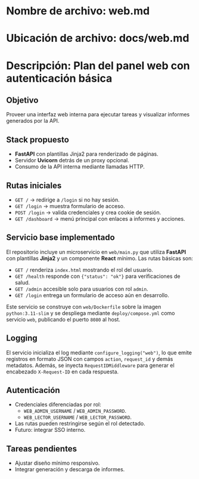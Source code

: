 # Nombre de archivo: web.md
# Ubicación de archivo: docs/web.md
# Descripción: Plan del panel web con autenticación básica

## Objetivo

Proveer una interfaz web interna para ejecutar tareas y visualizar informes generados por la API.

## Stack propuesto

- **FastAPI** con plantillas Jinja2 para renderizado de páginas.
- Servidor **Uvicorn** detrás de un proxy opcional.
- Consumo de la API interna mediante llamadas HTTP.

## Rutas iniciales

- `GET /` → redirige a `/login` si no hay sesión.
- `GET /login` → muestra formulario de acceso.
- `POST /login` → valida credenciales y crea cookie de sesión.
- `GET /dashboard` → menú principal con enlaces a informes y acciones.

## Servicio base implementado

El repositorio incluye un microservicio en `web/main.py` que utiliza **FastAPI** con plantillas **Jinja2** y un componente **React** mínimo. Las rutas básicas son:

- `GET /` renderiza `index.html` mostrando el rol del usuario.
- `GET /health` responde con `{"status": "ok"}` para verificaciones de salud.
- `GET /admin` accesible solo para usuarios con rol `admin`.
- `GET /login` entrega un formulario de acceso aún en desarrollo.

Este servicio se construye con `web/Dockerfile` sobre la imagen `python:3.11-slim` y se despliega mediante `deploy/compose.yml` como servicio `web`, publicando el puerto `8080` al host.

## Logging

El servicio inicializa el log mediante `configure_logging("web")`, lo que emite registros en formato JSON con campos `action`, `request_id` y demás metadatos. Además, se inyecta `RequestIDMiddleware` para generar el encabezado `X-Request-ID` en cada respuesta.

## Autenticación

- Credenciales diferenciadas por rol:
  - `WEB_ADMIN_USERNAME` / `WEB_ADMIN_PASSWORD`.
  - `WEB_LECTOR_USERNAME` / `WEB_LECTOR_PASSWORD`.
- Las rutas pueden restringirse según el rol detectado.
- Futuro: integrar SSO interno.

## Tareas pendientes

- Ajustar diseño mínimo responsivo.
- Integrar generación y descarga de informes.
